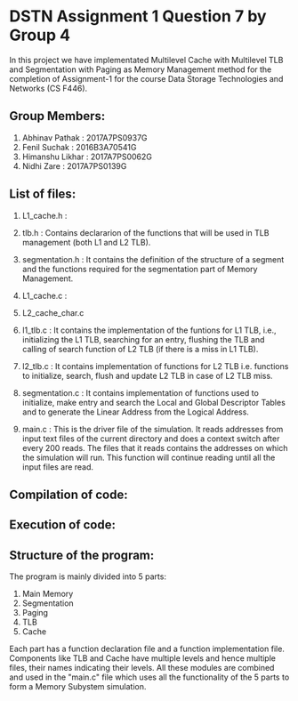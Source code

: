 # DSTN Assignment 1 Question 7 by Group 4
In this project we have implementated Multilevel Cache with Multilevel TLB and Segmentation with Paging as Memory Management method for the completion of Assignment-1 for the course Data Storage Technologies and Networks (CS F446).

## Group Members:
1) Abhinav Pathak : 2017A7PS0937G
2) Fenil Suchak : 2016B3A70541G
3) Himanshu Likhar : 2017A7PS0062G
4) Nidhi Zare : 2017A7PS0139G

## List of files:
1) L1_cache.h : 

2) tlb.h : Contains declararion of the functions that will be used in TLB management (both L1 and L2 TLB).

3) segmentation.h : It contains the definition of the structure of a segment and the functions required for the segmentation part of Memory Management.

4) L1_cache.c : 

5) L2_cache_char.c

6) l1_tlb.c : It contains the implementation of the funtions for L1 TLB, i.e., initializing the L1 TLB, searching for an entry, flushing the TLB and calling of search function of L2 TLB (if there is a miss in L1 TLB).

7) l2_tlb.c : It contains implementation of functions for L2 TLB i.e. functions to initialize, search, flush and update L2 TLB in case of L2 TLB miss.

8) segmentation.c : It contains implementation of functions used to initialize, make entry and search the Local and Global Descriptor Tables and to generate the Linear Address from the Logical Address.

9) main.c : This is the driver file of the simulation. It reads addresses from input text files of the current directory and does a context switch after every 200 reads. The files that it reads contains the addresses on which the simulation will run. This function will continue reading until all the input files are read.

## Compilation of code:

## Execution of code:

## Structure of the program:

The program is mainly divided into 5 parts:
1) Main Memory
2) Segmentation
3) Paging
4) TLB
5) Cache

Each part has a function declaration file and a function implementation file. Components like TLB and Cache have multiple levels and hence multiple files, their names indicating their levels. All these modules are combined and used in the "main.c" file which uses all the functionality of the 5 parts to form a Memory Subystem simulation.
